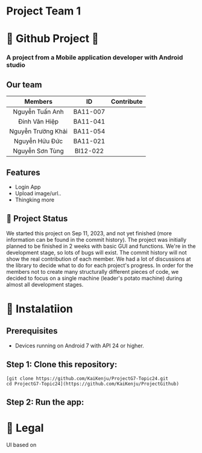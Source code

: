 # Project Team 1

# 📝 Github Project 📝
### A project from a Mobile application developer with Android studio

## Our team
|     Members        |    ID    |  Contribute        |
|:------------------:|:--------:|:------------------:|
|  Nguyễn Tuấn Anh   | BA11-007 |                    |
| Đinh Văn Hiệp      | BA11-041 |                    | 
| Nguyễn Trường Khải | BA11-054 |                    |
| Nguyễn Hữu Đức     | BA11-021 |                    |
| Nguyễn Sơn Tùng    | BI12-022 |                    |


## Features

 - Login App
 - Upload image/url..
 - Thingking more

## 📝 Project Status
We started this project on Sep 11, 2023, and not yet finished (more information can be found in the commit history). 
The project was initially planned to be finished in 2 weeks with basic GUI and functions. We're in the development stage, so lots of bugs will exist. 
The commit history will not show the real contribution of each member. 
We had a lot of discussions at the library to decide what to do for each project's progress. 
In order for the members not to create many structurally different pieces of code, we decided to focus on a single machine (leader's potato machine) during almost all development stages.
 
# 🚀 Instalatiion

## Prerequisites

- Devices running on Android 7 with API 24 or higher.

## Step 1: Clone this repository:

```
[git clone https://github.com/KaiKenju/ProjectG7-Topic24.git
cd ProjectG7-Topic24](https://github.com/KaiKenju/ProjectGithub)
```

## Step 2: Run the app:
# 🔖 Legal 

UI based on

